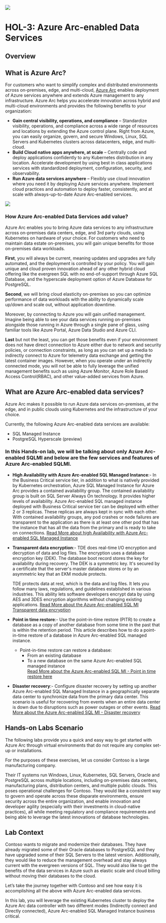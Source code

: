![](images/Arc-logo.png) 
# HOL-3: Azure Arc-enabled Data Services

## Overview

## What is Azure Arc?
For customers who want to simplify complex and distributed environments across on-premises, edge, and multi-cloud, [Azure Arc](https://azure.microsoft.com/services/azure-arc/) enables deployment of Azure services anywhere and extends Azure management to any infrastructure. 
Azure Arc helps you accelerate innovation across hybrid and multi-cloud environments and provides the following benefits to your organization:
   * **Gain central visibility, operations, and compliance** – Standardize visibility, operations, and compliance across a wide range of resources and locations by extending the Azure control plane. Right from Azure, you can easily organize, govern, and secure Windows, Linux, SQL Servers and Kubernetes clusters across datacenters, edge, and multi-cloud.
   * **Build Cloud native apps anywhere, at scale** – Centrally code and deploy applications confidently to any Kubernetes distribution in any location. Accelerate development by using best in class applications services with standardized deployment, configuration, security, and observability.
   * **Run Azure data services anywhere** – Flexibly use cloud innovation where you need it by deploying Azure services anywhere. Implement cloud practices and automation to deploy faster, consistently, and at scale with always-up-to-date Azure Arc-enabled services.
   
![](images/Arc-data-arc.png)

### How Azure Arc-enabled Data Services add value?

Azure Arc enables you to bring Azure data services to any infrastructure across on-premises data centers, edge, and 3rd party clouds, using Kubernetes on hardware of your choice. For customers who need to maintain data estate on-premises, you will gain unique benefits for those on-premises data workloads.

**First**, you will always be current, meaning updates and upgrades are fully automated, and the deployment is controlled by your policy. You will gain unique and cloud proven innovation ahead of any other hybrid cloud offering like the evergreen SQL with no end-of-support through Azure SQL Database, and the hyperscale deployment option of Azure Database for PostgreSQL.

**Second**, we will bring cloud elasticity on-premises so you can optimize performance of data workloads with the ability to dynamically scale up/down and scale out, without application downtime.

Moreover, by connecting to Azure you will gain unified management. Imagine being able to see your data services running on-premises alongside those running in Azure through a single pane of glass, using familiar tools like Azure Portal, Azure Data Studio and Azure CLI.

**Last** but not the least, you can get those benefits even if your environment does not have direct connection to Azure either due to network and security policies, or connection constraints, as long as you can set up a media to indirectly connect to Azure for telemetry data exchange and getting the latest container images. However, when you operate under an indirectly connected mode, you will not be able to fully leverage the unified management benefits such as using Azure Monitor, Azure Role Based Access Control(RBAC), and other value-added services from Azure.

## What are Azure Arc-enabled data services?

Azure Arc makes it possible to run Azure data services on-premises, at the edge, and in public clouds using Kubernetes and the infrastructure of your choice.

  Currently, the following Azure Arc-enabled data services are available:

   * SQL Managed Instance
   * PostgreSQL Hyperscale (preview)
    
### In this Hands-on lab, we will be talking about only **Azure Arc-enabled SQLMI** and below are the few services and features of Azure Arc-enabled SQLMI.

   * **High Availability with Azure Arc-enabled SQL Managed Instance**:- In the Business Critical service tier, in addition to what is natively provided by Kubernetes orchestration, Azure SQL Managed Instance for Azure Arc provides a contained availability group. The contained availability group is built on SQL Server Always On technology. It provides higher levels of availability. Azure Arc-enabled SQL managed instance deployed with Business Critical service tier can be deployed with either 2 or 3 replicas. These replicas are always kept in sync with each other. With contained availability groups, any pod crashes or node failures are transparent to the application as there is at least one other pod that has the instance that has all the data from the primary and is ready to take on connections. [Read More about high Availability with Azure Arc-enabled SQL Managed Instance](https://docs.microsoft.com/en-us/azure/azure-arc/data/managed-instance-high-availability)
    
   * **Transparent data encryption**:- TDE does real-time I/O encryption and decryption of data and log files. The encryption uses a database encryption key (DEK). The database boot record stores the key for availability during recovery. The DEK is a symmetric key. It's secured by a certificate that the server's master database stores or by an asymmetric key that an EKM module protects.
    
        TDE protects data at rest, which is the data and log files. It lets you follow many laws, regulations, and guidelines established in various industries. This ability lets software developers encrypt data by using AES and 3DES encryption algorithms without changing existing applications. [Read More about the Azure Arc-enabled SQL MI Transparent data encryption](https://docs.microsoft.com/en-us/azure/azure-arc/data/configure-transparent-data-encryption-manually?tabs=windows)

   * **Point in time restore**:- Use the point-in-time restore (PITR) to create a database as a copy of another database from some time in the past that is within the retention period. This article describes how to do a point-in-time restore of a database in Azure Arc-enabled SQL managed instance. 

      - Point-in-time restore can restore a database:
        * From an existing database
        * To a new database on the same Azure Arc-enabled SQL managed instance      
   [Read More about the Azure Arc-enabled SQL MI - Point in time restore here](https://docs.microsoft.com/en-us/azure/azure-arc/data/point-in-time-restore)
             
   * **Disaster recovery**:- Configure disaster recovery by setting up another Azure Arc-enabled SQL Managed Instance in a geographically separate data center to synchronize data from the primary data center. This scenario is useful for recovering from events when an entire data center is down due to disruptions such as power outages or other events. [Read More about the Azure Arc-enabled SQL MI - Disaster recovery](https://docs.microsoft.com/en-us/azure/azure-arc/data/point-in-time-restore)
        

## Hands-on Labs Scenario

The following labs provide you a quick and easy way to get started with Azure Arc through virtual environments that do not require any complex set-up or installations. 

For the purposes of these exercises, let us consider Contoso is a large manufacturing company. 

Their IT systems run Windows, Linux, Kubernetes, SQL Servers, Oracle and PostgreSQL across multiple locations, including on-premises data centers, manufacturing plans, distribution centers, and multiple public clouds. This poses operational challenges for Contoso. They would like a consistent way to govern and operate across these disparate environments, ensure security across the entire organization, and enable innovation and developer agility (especially with their investments in cloud-native practices), all while meeting regulatory and compliance requirements and being able to leverage the latest innovations of database technologies.


## Lab Context

Contoso wants to migrate and modernize their databases. They have already migrated some of their Oracle databases to PostgreSQL and they have upgraded some of their SQL Servers to the latest version. Additionally, they would like to reduce the management overhead and stay always current with the evergreen versions of SQL. They would also like to get the benefits of the data services in Azure such as elastic scale and cloud billing without moving their databases to the cloud.

Let’s take the journey together with Contoso and see how easy it is accomplishing all the above with Azure Arc-enabled data services. 

In this lab, you will leverage the existing Kubernetes cluster to deploy the Azure Arc data controller with two different modes (Indirectly connect and Directly connected), Azure Arc-enabled SQL Managed Instance business critical.



